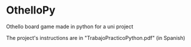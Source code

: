 # OthelloPy
Othello board game made in python for a uni project

The project's instructions are in "TrabajoPracticoPython.pdf" (in Spanish)
